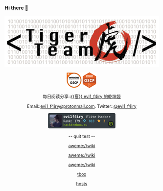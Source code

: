 ### Hi there 👋

<p align="center">
<img src="1500x500.jpeg">
</p>

<p align="center">
<img src="PWK-OSCP-badge.png" width="10%"><img src="1644595125124808271808325719972.png" width="10%">
</p>

<p align="center">
  每日阅读分享::<a href="https://t.me/evi1_f4iry">{{夏}} evi1_f4iry 的乾坤袋</a>
</p>
<p align="center">
  Email::<a href="mailto:evi1_f4iry@protonmail.com">evi1_f4iry@protonmail.com</a>.   Twitter::<a href="https://twitter.com/evi1_f4iry">@evi1_f4iry</a>
</p>

<p align="center">
<img src="454091.png" alt="Hack The Box">
</p>

<p align="center">
-- quit test --
</p>
<p align="center">
<a href="aweme://wiki">aweme://wiki</a>
</p>
<p align="center">
<a href="aweme://wiki">aweme://wiki</a>
</p>
<p align="center">
<a href="file:///">aweme://wiki</a>
</p>
<p align="center">
<a href="http://192.168.225.1:40009">tbox</a>
</p>
<p align="center">
<a href="file:///system/etc/hosts">hosts</a>
</p>
